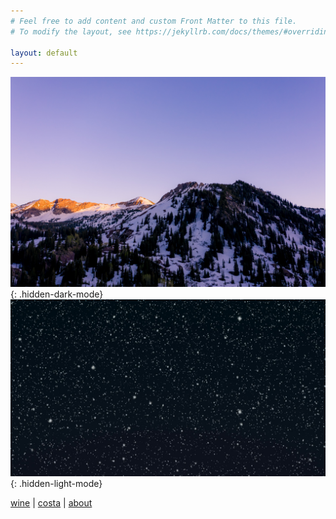```yaml
---
# Feel free to add content and custom Front Matter to this file.
# To modify the layout, see https://jekyllrb.com/docs/themes/#overriding-theme-defaults

layout: default
---
```

![Alta Utah in the Winter](/assets/images/alta-winter.jpg){: .hidden-dark-mode}
![Snowy Night](/assets/images/gentle-snowfall-at-night.jpg){: .hidden-light-mode}

[wine](https://www.heimarkvineyard.com/) |
[costa](https://costa.security) |
[about](/about)
